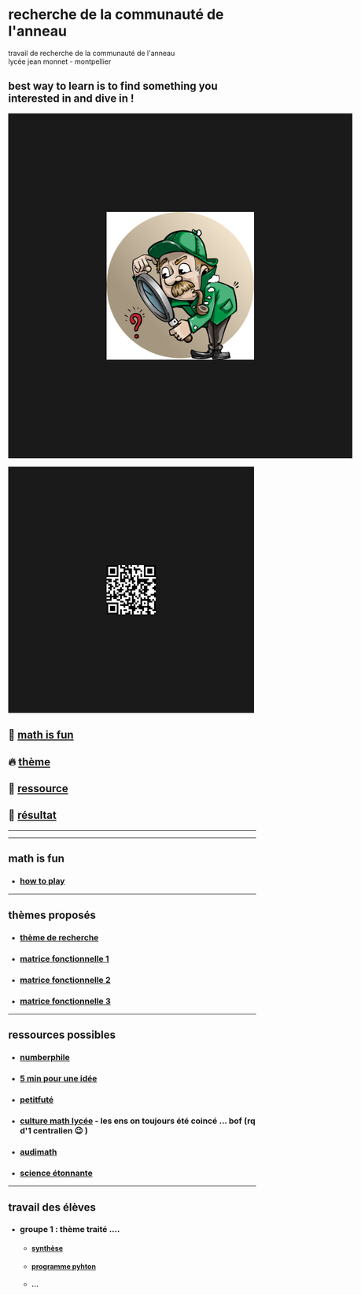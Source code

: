 # recherche de la communauté de l'anneau
travail de recherche de la communauté de l'anneau<br/>
lycée jean monnet - montpellier


best way to learn is to find something you interested in and dive in !
-------------------------------------------------------------------------------------------------------

<p><a href="https://youtu.be/hB6bfw622fo" target="_blank"><img src="https://github.com/Math13Net/recherche/blob/main/recherche.png" alt="recherche math et informatique" width="300" height="300" border="200" /></a>

<a href="https://youtu.be/hB6bfw622fo" target="_blank"><img src="https://github.com/Math13Net/recherche/blob/main/qr-code.png" alt="recherche math et informatique" width="100" height="100" border="200" /></a><p>


## 🌈 [math is fun](#consigne)

## 🔥 [thème](#theme)

## 🚀 [ressource](#ressource)

## 👋 [résultat](#resultat)


------------------------------------------------------------------------------------------------
------------------------------------------------------------------------------------------------
## <a name="consigne"></a> math is fun
* ### [how to play](https://github.com/Math13Net/recherche/blob/main/math%20is%20fun.pdf)

---------------------------------------------------------------------------------------------------------------------------
## <a name="theme"></a> thèmes proposés
* ### [thème de recherche](https://github.com/Math13Net/recherche/blob/main/theme.pdf)
* ### [matrice fonctionnelle 1]()
* ### [matrice fonctionnelle 2]()
* ### [matrice fonctionnelle 3]()


---------------------------------------------------------------------------------------------------------------------------
## <a name="ressource"></a> ressources possibles
* ### [numberphile](https://www.youtube.com/channel/UCoxcjq-8xIDTYp3uz647V5A)
* ### [5 min pour une idée](https://www.lebesgue.fr/en/5min)
* ### [petitfuté](https://petitfuté.com/math-lycee/)
* ### [culture math lycée](https://culturemath.ens.fr/) - les ens on toujours été coincé ... bof (rq d'1 centralien 😉 )
* ### [audimath](http://video.math.cnrs.fr/)
* ### [science étonnante](https://www.youtube.com/channel/UCaNlbnghtwlsGF-KzAFThqA)



---------------------------------------------------------------------------------------------------------------------------
## <a name="resultat"></a> travail des élèves
* ### groupe 1 : thème traité ....
  * #### [synthèse]()
  * #### [programme pyhton]()
  * #### ...
